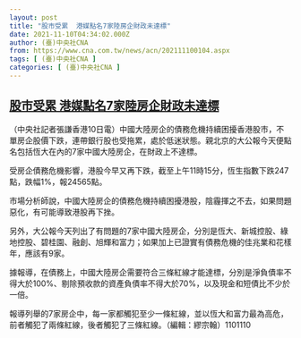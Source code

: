 ```yaml
---
layout: post
title: "股市受累  港媒點名7家陸房企財政未達標"
date: 2021-11-10T04:34:02.000Z
author: (臺)中央社CNA
from: https://www.cna.com.tw/news/acn/202111100104.aspx
tags: [ (臺)中央社CNA ]
categories: [ (臺)中央社CNA ]
---
```

<!--1636518842000-->
[股市受累  港媒點名7家陸房企財政未達標](https://www.cna.com.tw/news/acn/202111100104.aspx)
------

<div>
<div></div><div><p>（中央社記者張謙香港10日電）中國大陸房企的債務危機持續困擾香港股市，不單房企股價下跌，連帶銀行股也受拖累，處於低迷狀態。親北京的大公報今天便點名包括恆大在內的7家中國大陸房企，在財政上不達標。</p><p>受房企債務危機影響，港股今早又再下跌，截至上午11時15分，恆生指數下跌247點，跌幅1%，報24565點。</p><p>市場分析師說，中國大陸房企的債務危機持續困擾港股，陰霾揮之不去，如果問題惡化，有可能導致港股再下挫。</p><p>另外，大公報今天列出了有問題的7家中國大陸房企，分別是恆大、新城控股、綠地控股、碧桂園、融創、旭輝和富力；如果加上已證實有債務危機的佳兆業和花樣年，應該有9家。</p><p>據報導，在債務上，中國大陸房企需要符合三條紅線才能達標，分別是淨負債率不得大於100%、剔除預收款的資產負債率不得大於70%，以及現金和短債比不少於一倍。</p><p>報導列舉的7家房企中，每一家都觸犯至少一條紅線，並以恆大和富力最為高危，前者觸犯了兩條紅線，後者觸犯了三條紅線。（編輯：繆宗翰）1101110</p></div>
</div>
